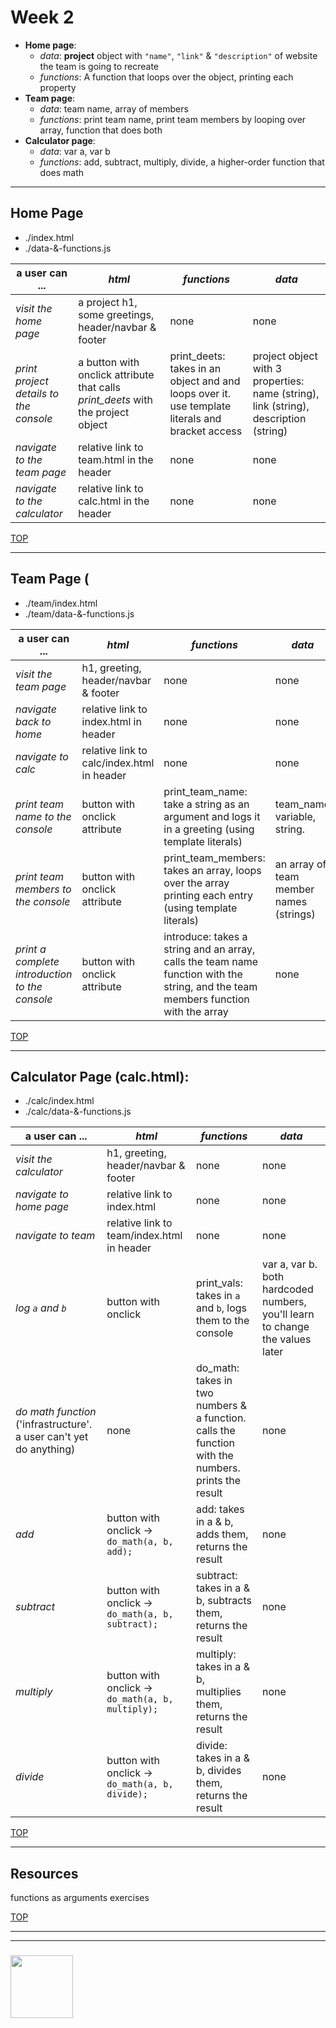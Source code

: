 # Week 2

* **Home page**:
    * _data_: **project** object with `"name"`, `"link"` & `"description"` of website the team is going to recreate
    * _functions_: A function that loops over the object, printing each property
* **Team page**: 
    * _data_: team name, array of members
    * _functions_: print team name, print team members by looping over array, function that does both
* **Calculator page**: 
    * _data_: var a, var b
    * _functions_: add, subtract, multiply, divide, a higher-order function that does math


---

## Home Page 

* ./index.html
* ./data-&-functions.js

| __a user can ...__ | _html_ | _functions_ | _data_ |
| --- | --- | --- | --- |
| _visit the home page_ | a project h1, some greetings, header/navbar & footer | none | none |
| _print project details to the console_ | a button with onclick attribute that calls *print\_deets* with the project object | print_deets: takes in an object and and loops over it.  use template literals and bracket access | project object with 3 properties: name (string), link (string), description (string) |
| _navigate to the team page_ | relative link to team.html in the header | none | none |
| _navigate to the calculator_ | relative link to calc.html in the header | none | none |


[TOP](#week-2)

---

## Team Page (

* ./team/index.html
* ./team/data-&-functions.js

| __a user can ...__ | _html_ | _functions_ | _data_ |
| --- | --- | --- | --- |
| _visit the team page_ | h1, greeting, header/navbar & footer | none | none |
| _navigate back to home_ | relative link to index.html in header | none | none |
| _navigate to calc_ | relative link to calc/index.html in header | none | none |
| _print team name to the console_ | button with onclick attribute | print_team_name: take a string as an argument and logs it in a greeting (using template literals) | team_name variable, string. |
| _print team members to the console_ | button with onclick attribute | print_team_members: takes an array, loops over the array printing each entry (using template literals) | an array of team member names (strings) |
| _print a complete introduction to the console_ | button with onclick attribute | introduce: takes a string and an array, calls the team name function with the string, and the team members function with the array | none |

[TOP](#week-2)

---

## Calculator Page (calc.html):

* ./calc/index.html
* ./calc/data-&-functions.js

| __a user can ...__ | _html_ | _functions_ | _data_ |
| --- | --- | --- | --- |
| _visit the calculator_ | h1, greeting, header/navbar & footer | none | none |
| _navigate to home page_ | relative link to index.html | none | none |
| _navigate to team_ | relative link to team/index.html in header | none | none |
| _log `a` and `b`_ | button with onclick | print_vals: takes in `a` and `b`, logs them to the console | var a, var b.  both hardcoded numbers, you'll learn to change the values later |
| _do math function_ ('infrastructure'. a user can't yet do anything) | none | do_math: takes in two numbers & a function.  calls the function with the numbers. prints the result | none |
| _add_ | button with onclick -> ```do_math(a, b, add);``` | add: takes in a & b, adds them, returns the result | none |
| _subtract_ | button with onclick -> ```do_math(a, b, subtract);``` | subtract: takes in a & b, subtracts them, returns the result | none |
| _multiply_ | button with onclick -> ```do_math(a, b, multiply);``` | multiply: takes in a & b, multiplies them, returns the result | none |
| _divide_ | button with onclick -> ```do_math(a, b, divide);``` | divide: takes in a & b, divides them, returns the result | none |


[TOP](#week-2)

---

## Resources

functions as arguments exercises

[TOP](#week-2)

___
___
### <a href="https://hackyourfuture.be" target="_blank"><img src="https://pbs.twimg.com/profile_images/984474625009741824/Bs_qKx6-_400x400.jpg" width="100" height="100"></img></a>
